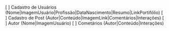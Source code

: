 [ ] Cadastro de Usuários (Nome|ImagemUsuário|Profissão|DataNascimento|Resumo|LinkPortifólio)
[ ] Cadastro de Post (Autor|Conteúdo|ImagemLink|Comentários|Interações)
[ ] Autor (Nome|ImagemUsuário)
[ ] Cometários (Autor|Conteúdo|Interações)
